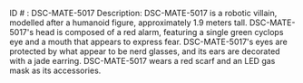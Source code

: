 ID # : DSC-MATE-5017
Description: DSC-MATE-5017 is a robotic villain, modelled after a humanoid figure, approximately 1.9 meters tall. DSC-MATE-5017's head is composed of a red alarm, featuring a single green cyclops eye and a mouth that appears to express fear. DSC-MATE-5017's eyes are protected by what appear to be nerd glasses, and its ears are decorated with a jade earring. DSC-MATE-5017 wears a red scarf and an LED gas mask as its accessories.